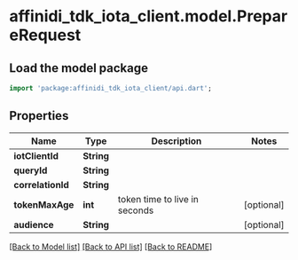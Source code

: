 # affinidi_tdk_iota_client.model.PrepareRequest

## Load the model package

```dart
import 'package:affinidi_tdk_iota_client/api.dart';
```

## Properties

| Name              | Type       | Description                   | Notes      |
| ----------------- | ---------- | ----------------------------- | ---------- |
| **iotClientId**   | **String** |                               |
| **queryId**       | **String** |                               |
| **correlationId** | **String** |                               |
| **tokenMaxAge**   | **int**    | token time to live in seconds | [optional] |
| **audience**      | **String** |                               | [optional] |

[[Back to Model list]](../README.md#documentation-for-models) [[Back to API list]](../README.md#documentation-for-api-endpoints) [[Back to README]](../README.md)
